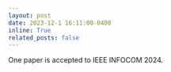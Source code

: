 ```yaml
---
layout: post
date: 2023-12-1 16:11:00-0400
inline: True
related_posts: false
---
```

One paper is accepted to IEEE INFOCOM 2024.
